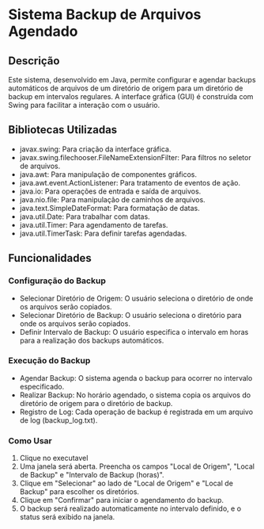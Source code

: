 # Sistema Backup de Arquivos Agendado

## Descrição
Este sistema, desenvolvido em Java, permite configurar e agendar backups automáticos de arquivos de um diretório de origem para um diretório de backup em intervalos regulares. A interface gráfica (GUI) é construída com Swing para facilitar a interação com o usuário.

## Bibliotecas Utilizadas
- javax.swing: Para criação da interface gráfica.
- javax.swing.filechooser.FileNameExtensionFilter: Para filtros no seletor de arquivos.
- java.awt: Para manipulação de componentes gráficos.
- java.awt.event.ActionListener: Para tratamento de eventos de ação.
- java.io: Para operações de entrada e saída de arquivos.
- java.nio.file: Para manipulação de caminhos de arquivos.
- java.text.SimpleDateFormat: Para formatação de datas.
- java.util.Date: Para trabalhar com datas.
- java.util.Timer: Para agendamento de tarefas.
- java.util.TimerTask: Para definir tarefas agendadas.

## Funcionalidades

### Configuração do Backup

- Selecionar Diretório de Origem: O usuário seleciona o diretório de onde os arquivos serão copiados.
- Selecionar Diretório de Backup: O usuário seleciona o diretório para onde os arquivos serão copiados.
- Definir Intervalo de Backup: O usuário especifica o intervalo em horas para a realização dos backups automáticos.

### Execução do Backup

- Agendar Backup: O sistema agenda o backup para ocorrer no intervalo especificado.
- Realizar Backup: No horário agendado, o sistema copia os arquivos do diretório de origem para o diretório de backup.
- Registro de Log: Cada operação de backup é registrada em um arquivo de log (backup_log.txt).

### Como Usar
1. Clique no executavel
2. Uma janela será aberta. Preencha os campos "Local de Origem", "Local de Backup" e "Intervalo de Backup (horas)".
3. Clique em "Selecionar" ao lado de "Local de Origem" e "Local de Backup" para escolher os diretórios.
4. Clique em "Confirmar" para iniciar o agendamento do backup.
5. O backup será realizado automaticamente no intervalo definido, e o status será exibido na janela.
